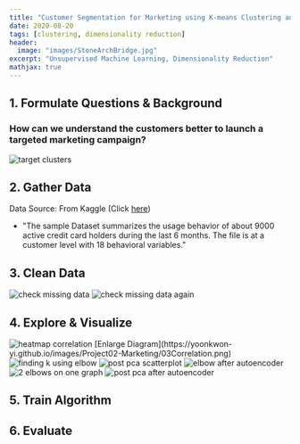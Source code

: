 ```yaml
---
title: "Customer Segmentation for Marketing using K-means Clustering and Autoencoder"
date: 2020-08-20
tags: [clustering, dimensionality reduction]
header:
  image: "images/StoneArchBridge.jpg"
excerpt: "Unsupervised Machine Learning, Dimensionality Reduction"
mathjax: true
---
```


<!-- [Full Code](https://github.com/yoonkwon-yi/Project01-Prediction_of_Employee_Attrition_using_Artificial_Neural_Network/blob/master/Project01-Prediction_of_Employee_Attrition_using_Artificial_Neural_Network.ipynb) -->

## 1. Formulate Questions & Background

### How can we understand the customers better to launch a targeted marketing campaign?


<img src="{{site.url}}{{site.baseurl}}/images/Project02-Marketing/target.png" alt="target clusters">

## 2. Gather Data

Data Source: From Kaggle (Click [here](https://www.kaggle.com/arjunbhasin2013/ccdata))

- "The sample Dataset summarizes the usage behavior of about 9000 active credit card holders during the last 6 months. The file is at a customer level with 18 behavioral variables."

## 3. Clean Data

<img src="{{site.url}}{{site.baseurl}}/images/Project02-Marketing/01Missing.png" style="max-width:100%;" alt="check missing data">


<img src="{{site.url}}{{site.baseurl}}/images/Project02-Marketing/02NotMissing.png" alt="check missing data again">

## 4. Explore & Visualize



<img src="{{site.url}}{{site.baseurl}}/images/Project02-Marketing/03Correlation.png" alt="heatmap correlation">
[Enlarge Diagram](https://yoonkwon-yi.github.io/images/Project02-Marketing/03Correlation.png)


<img src="{{site.url}}{{site.baseurl}}/images/Project02-Marketing/04Elbow.png" alt="finding k using elbow">







<img src="{{site.url}}{{site.baseurl}}/images/Project02-Marketing/06pca.png" alt="post pca scatterplot">


<img src="{{site.url}}{{site.baseurl}}/images/Project02-Marketing/06.5elbow.png" alt="elbow after autoencoder">

<img src="{{site.url}}{{site.baseurl}}/images/Project02-Marketing/06.7bothelbow.png" alt="2 elbows on one graph">


<img src="{{site.url}}{{site.baseurl}}/images/Project02-Marketing/07pcaAutoencoder.png" alt="post pca after autoencoder">



## 5. Train Algorithm


## 6. Evaluate






<!--
Here's some basic text.

And here's some *italics*

Here's some **bold** text. -->
<!--
What about a [link](https://github.com/yoonkwon-yi)?
Here's a bulleted list:

* First item
+ Second item
- Third item


Here's a numbered list:
1. First
2. Second
3. Third -->

<!--
Python code block:

```python
import numpy as np

def test_function(x,y):
  z= np.sum(x,y)
  return z
``` -->

<!--
Here's some inline code 'x+y'

Here's an image:
<img src="{{site.url}}{{site.baseurl}}/images/DominicYiPortrait.jpg" alt="linearly separable data">


Here's another image using Kramdown:
![alt]({{site.url}}{{site.baseurl}}/images/DominicYiPortrait.jpg)

Here's some math:
$$z=x+y$$

You can also put it inline $$z=x+y$$ -->

